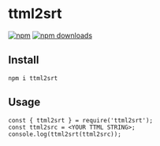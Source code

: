 # ttml2srt
[![npm](https://img.shields.io/npm/v/ttml2srt.svg?style=flat-square)](https://npmjs.com/ttml2srt)
[![npm downloads](https://img.shields.io/npm/dm/ttml2srt.svg?style=flat-square)](https://npmjs.com/ttml2srt)

## Install
```
npm i ttml2srt
```

## Usage
```
const { ttml2srt } = require('ttml2srt');
const ttml2src = <YOUR TTML STRING>;
console.log(ttml2srt(ttml2src));
```
